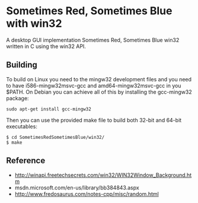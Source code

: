 Sometimes Red, Sometimes Blue with win32
========================================

A desktop GUI implementation Sometimes Red, Sometimes Blue win32 written in C using the win32 API.



Building
--------

To build on Linux you need to the mingw32 development files and you need to have i586-mingw32msvc-gcc and amd64-mingw32msvc-gcc in you $PATH. On Debian you can achieve all of this by installing the gcc-mingw32 package:

    sudo apt-get install gcc-mingw32

Then you can use the provided make file to build both 32-bit and 64-bit executables:

    $ cd SometimesRedSometimesBlue/win32/
    $ make



Reference
---------

* http://winapi.freetechsecrets.com/win32/WIN32Window_Background.htm
* msdn.microsoft.com/en-us/library/bb384843.aspx
* http://www.fredosaurus.com/notes-cpp/misc/random.html
